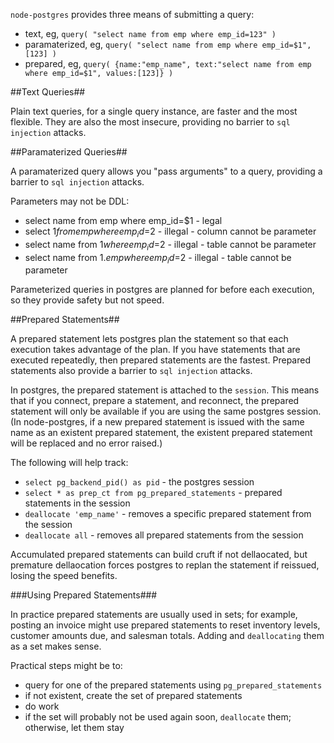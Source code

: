 `node-postgres` provides three means of submitting a query:

- text, eg, `query( "select name from emp where emp_id=123" )`
- paramaterized, eg, `query( "select name from emp where emp_id=$1", [123] )`
- prepared, eg, `query( {name:"emp_name", text:"select name from emp where emp_id=$1", values:[123]} )`

##Text Queries##

Plain text queries, for a single query instance, are faster and the most flexible.  They are also the
most insecure, providing no barrier to `sql injection` attacks.

##Paramaterized Queries##

A paramaterized query allows you "pass arguments" to a query, providing a barrier to `sql injection` attacks.

Parameters may not be DDL:

- select name from emp where emp_id=$1 - legal
- select $1 from emp where emp_id=$2 - illegal - column cannot be parameter
- select name from $1 where emp_id=$2 - illegal - table cannot be parameter
- select name from $1.emp where emp_id=$2 - illegal - table cannot be parameter

Parameterized queries in postgres are planned for before each execution, so they provide safety
but not speed.

##Prepared Statements##

A prepared statement lets postgres plan the statement so that each execution takes advantage of the
plan.  If you have statements that are executed repeatedly, then prepared statements are the fastest.
Prepared statements also provide a barrier to `sql injection` attacks.

In postgres, the prepared statement is attached to the `session`.  This means that if you connect, prepare
a statement, and reconnect, the prepared statement will only be available if you are using the same
postgres session.  (In node-postgres, if a new prepared statement is issued with the same name as an
existent prepared statement, the existent prepared statement will be replaced and no error raised.)

The following will help track:

- `select pg_backend_pid() as pid` - the postgres session
- `select * as prep_ct from pg_prepared_statements` - prepared statements in the session
- `deallocate 'emp_name'` - removes a specific prepared statement from the session
- `deallocate all` - removes all prepared statements from the session

Accumulated prepared statements can build cruft if not dellaocated, but premature dellaocation forces
postgres to replan the statement if reissued, losing the speed benefits.

###Using Prepared Statements###

In practice prepared statements are usually used in sets; for example, posting an invoice might use 
prepared statements to reset inventory levels, customer amounts due, and salesman totals.  Adding and
`deallocating` them as a set makes sense.

Practical steps might be to:

- query for one of the prepared statements using `pg_prepared_statements`
- if not existent, create the set of prepared statements
- do work
- if the set will probably not be used again soon, `deallocate` them; otherwise, let them stay

